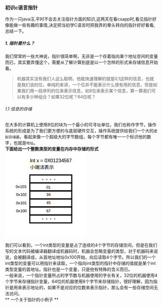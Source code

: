 ### 初识c语言指针
 作为一只java汪,平时不会去关注指针方面的知识,这两天在看csapp时,看见指针好像能做一些有趣的事情,决定把当初学C语言时把我弄的晕头转向的指针好好看看,总结一下。  

##### 1. 指针是什么？   
我们常常听一些大神说，指针很简单啊，无非是一个存着指向某个地址空间的变量而已，其实要弄懂这个，需要从了解计算到底是以一个怎样的形式来存储信息开始看。
 > 机器其实没有我们人这么聪明，他能快速理解的就是0,1这样的信息，也就是我们说的位，单纯的来讲，一个位并不能表示什么很有用的信息，但是如果我们用一段序列的位来表示信息，如8位来表示某个信息，算一算我们可以有多少种组合？如果32位呢？64位呢？  

###### 1.1 信息的存储
在大多的计算机上使用8位的块为一个最小的可寻址单位，我们也称作字节，操作系统的形成是为了我们更方便的与底层硬件交互，操作系统提供给我们一个大的`虚拟存储器`，看起来像一个超级大的字节数组，每个字节都有唯一一个标识他的数字，也就是`地址`。  
**下面给出一个整数类型的变量在内存中存储的形式**
![int in memory](../../img/int_in_memory.png)

我们可以看到，一个int类型的变量是占了连续的4个字节的存储空间，但是在我们写的文本代码被编译器翻译成机器码时，机器会忽略变量的类型，对于机器码来说说，会被翻译成，从首地址地址0x100开始，向后读取4个字节。所以我们的一个int类型的变量可以用指针来读取，一个指向int类型的指针中存储的值就是某个int类型变量的首地址。指针也是一个变量，只是他有特殊的含义而已。  
一般来说，一个指针变量所占的字节数与机器使用的字长有关，32位的机器使用4个字节来存储指针变量，64位的机器使用8个字节来存储指针，很好理解，因为指针是用来表示地址的，如果不是对应的位数来表示指针，那么会有一些存储空间无法访问。  
** 一个关于指针的小例子 **  


     
 
 
 
